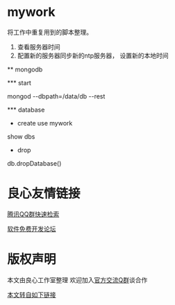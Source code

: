# mywork

将工作中重复用到的脚本整理。


1. 查看服务器时间
2. 配置新的服务器同步新的ntp服务器， 设置新的本地时间


** mongodb

*** start

mongod --dbpath=/data/db --rest

*** database
- create
use mywork

show dbs

- drop

db.dropDatabase()




 # 良心友情链接

[腾讯QQ群快速检索](http://u.720life.cn/s/8cf73f7c)

[软件免费开发论坛](http://u.720life.cn/s/bbb01dc0)

# 版权声明 

本文由良心工作室整理 欢迎加入[官方交流Q群](https://u.720life.cn/s/f2316816)谈合作

[本文转自如下链接](http://u.720life.cn/g/2e71d0f0a5c601172267ba20d3a43c6e36cb0f93ab6d742d52d21136653206715835c834d73c3a445a105b430c8a5d14eb0bf0ae7c34a76ad1a4031df70e70b7)